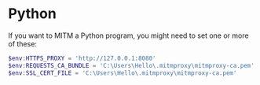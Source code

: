 # Python

If you want to MITM a Python program, you might need to set one or more of
these:

~~~ps1
$env:HTTPS_PROXY = 'http://127.0.0.1:8080'
$env:REQUESTS_CA_BUNDLE = 'C:\Users\Hello\.mitmproxy\mitmproxy-ca.pem'
$env:SSL_CERT_FILE = 'C:\Users\Hello\.mitmproxy\mitmproxy-ca.pem'
~~~
